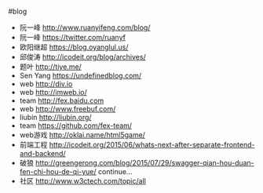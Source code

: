 #blog
- 阮一峰 http://www.ruanyifeng.com/blog/
- 阮一峰	https://twitter.com/ruanyf
- 欧阳继超 https://blog.oyanglul.us/
- 邱俊涛 http://icodeit.org/blog/archives/
- 题叶 http://tiye.me/
- Sen Yang https://undefinedblog.com/
- web http://div.io
- web http://imweb.io/
- team http://fex.baidu.com
- web http://www.freebuf.com/
- liubin http://liubin.org/
- team https://github.com/fex-team/
- web游戏 http://oklai.name/html5game/
- 前端工程 http://icodeit.org/2015/06/whats-next-after-separate-frontend-and-backend/
- 破狼 http://greengerong.com/blog/2015/07/29/swagger-qian-hou-duan-fen-chi-hou-de-qi-yue/
continue...
- 社区 http://www.w3ctech.com/topic/all

